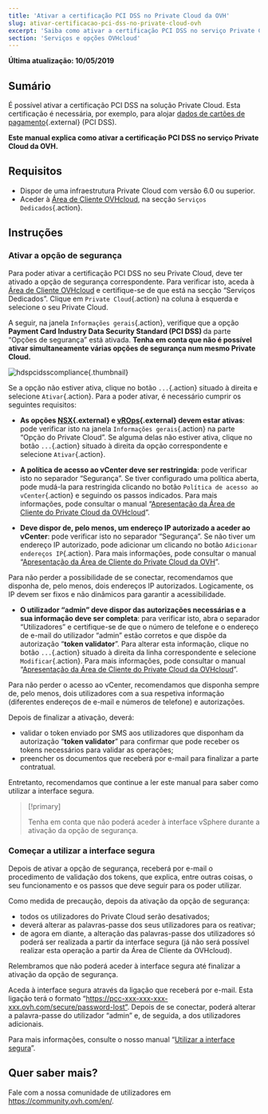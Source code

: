 ```yaml
---
title: 'Ativar a certificação PCI DSS no Private Cloud da OVH'
slug: ativar-certificacao-pci-dss-no-private-cloud-ovh
excerpt: 'Saiba como ativar a certificação PCI DSS no serviço Private Cloud da OVH'
section: 'Serviços e opções OVHcloud'
---
```


**Última atualização: 10/05/2019**

## Sumário

É possível ativar a certificação PCI DSS na solução Private Cloud. Esta certificação é necessária, por exemplo, para alojar [dados de cartões de pagamento](https://www.ovh.pt/private-cloud/payment-infrastructure/pci-dss.xml){.external} (PCI DSS).  

**Este manual explica como ativar a certificação PCI DSS no serviço Private Cloud da OVH.**

## Requisitos

- Dispor de uma infraestrutura Private Cloud com versão 6.0 ou superior.
- Aceder à [Área de Cliente OVHcloud](https://www.ovh.com/auth/?action=gotomanager&from=https://www.ovh.pt/&ovhSubsidiary=pt), na secção `Serviços Dedicados`{.action}.

## Instruções

### Ativar a opção de segurança

Para poder ativar a certificação PCI DSS no seu Private Cloud, deve ter ativado a opção de segurança correspondente. Para verificar isto, aceda à [Área de Cliente OVHcloud](https://www.ovh.com/auth/?action=gotomanager&from=https://www.ovh.pt/&ovhSubsidiary=pt) e certifique-se de que está na secção “Serviços Dedicados”. Clique em `Private Cloud`{.action} na coluna à esquerda e selecione o seu Private Cloud. 

A seguir, na janela `Informações gerais`{.action}, verifique que a opção <b>Payment Card Industry Data Security Standard (PCI DSS) </b>da parte “Opções de segurança” está ativada. **Tenha em conta que não é possível ativar simultaneamente várias opções de segurança num mesmo Private Cloud.**

![hdspcidsscompliance](images/HomeSDDCManager-2.png){.thumbnail}

Se a opção não estiver ativa, clique no botão `...`{.action} situado à direita e selecione `Ativar`{.action}. Para a poder ativar, é necessário cumprir os seguintes requisitos:

- **As opções [NSX](https://www.ovh.pt/private-cloud/opcoes/nsx.xml){.external} e [vROps](https://www.ovh.pt/private-cloud/opcoes/vrops.xml){.external} devem estar ativas**: pode verificar isto na janela `Informações gerais`{.action} na parte “Opção do Private Cloud”. Se alguma delas não estiver ativa, clique no botão `...`{.action} situado à direita da opção correspondente e selecione `Ativar`{.action}.

- **A política de acesso ao vCenter deve ser restringida**: pode verificar isto no separador “Segurança”. Se tiver configurado uma política aberta, pode mudá-la para restringida clicando no botão `Política de acesso ao vCenter`{.action} e seguindo os passos indicados. Para mais informações, pode consultar o manual “[Apresentação da Área de Cliente do Private Cloud da OVHcloud](../manager-ovh-private-cloud/#seguranca)”.

- **Deve dispor de, pelo menos, um endereço IP autorizado a aceder ao vCenter**: pode verificar isto no separador “Segurança”. Se não tiver um endereço IP autorizado, pode adicionar um clicando no botão `Adicionar endereços IP`{.action}. Para mais informações, pode consultar o manual “[Apresentação da Área de Cliente do Private Cloud da OVH](../manager-ovh-private-cloud/#seguranca)”.

Para não perder a possibilidade de se conectar, recomendamos que disponha de, pelo menos, dois endereços IP autorizados. Logicamente, os IP devem ser fixos e não dinâmicos para garantir a acessibilidade.

- **O utilizador “admin” deve dispor das autorizações necessárias e a sua informação deve ser completa**: para verificar isto, abra o separador “Utilizadores” e certifique-se de que o número de telefone e o endereço de e-mail do utilizador “admin” estão corretos e que dispõe da autorização “**token validator**”. Para alterar esta informação, clique no botão `...`{.action} situado à direita da linha correspondente e selecione `Modificar`{.action}. Para mais informações, pode consultar o manual “[Apresentação da Área de Cliente do Private Cloud da OVHcloud](../manager-ovh-private-cloud/#utilizadores)”.

Para não perder o acesso ao vCenter, recomendamos que disponha sempre de, pelo menos, dois utilizadores com a sua respetiva informação (diferentes endereços de e-mail e números de telefone) e autorizações.

Depois de finalizar a ativação, deverá:

- validar o token enviado por SMS aos utilizadores que disponham da autorização “**token validator**” para confirmar que pode receber os tokens necessários para validar as operações;
- preencher os documentos que receberá por e-mail para finalizar a parte contratual. 

Entretanto, recomendamos que continue a ler este manual para saber como utilizar a interface segura. 

> [!primary]
>
> Tenha em conta que não poderá aceder à interface vSphere durante a ativação da opção de segurança.
>

### Começar a utilizar a interface segura

Depois de ativar a opção de segurança, receberá por e-mail o procedimento de validação dos tokens, que explica, entre outras coisas, o seu funcionamento e os passos que deve seguir para os poder utilizar. 

Como medida de precaução, depois da ativação da opção de segurança:

- todos os utilizadores do Private Cloud serão desativados;
- deverá alterar as palavras-passe dos seus utilizadores para os reativar;
- de agora em diante, a alteração das palavras-passe dos utilizadores só poderá ser realizada a partir da interface segura  (já não será possível realizar esta operação a partir da Área de Cliente da OVHcloud). 

Relembramos que não poderá aceder à interface segura até finalizar a ativação da opção de segurança.

Aceda à interface segura através da ligação que receberá por e-mail. Esta ligação terá o formato “https://pcc-xxx-xxx-xxx-xxx.ovh.com/secure/password-lost”. Depois de se conectar, poderá alterar a palavra-passe do utilizador “admin” e, de seguida, a dos utilizadores adicionais. 

Para mais informações, consulte o nosso manual “[Utilizar a interface segura](../interface-segura/)”.

## Quer saber mais?

Fale com a nossa comunidade de utilizadores em <https://community.ovh.com/en/>.